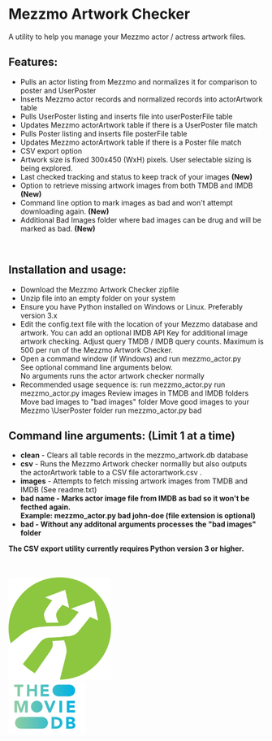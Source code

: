 # Mezzmo Artwork Checker
A utility to help you manage your Mezzmo actor / actress artwork files.  


## Features:

- Pulls an actor listing from Mezzmo and normalizes it for comparison to poster and UserPoster
- Inserts Mezzmo actor records and normalized records into actorArtwork table
- Pulls UserPoster listing and inserts file into userPosterFile table
- Updates Mezzmo actorArtwork table if there is a UserPoster file match
- Pulls Poster listing and inserts file posterFile table
- Updates Mezzmo actorArtwork table if there is a Poster file match
- CSV export option
- Artwork size is fixed 300x450 (WxH) pixels.  User selectable sizing is being explored.
- Last checked tracking and status to keep track of your images  <b>(New)</b>
- Option to retrieve missing artwork images from both TMDB and IMDB  <b>(New)</b>
- Command line option to mark images as bad and won't attempt downloading again.  <b>(New)</b>
- Additional Bad Images folder where bad images can be drug and will be marked as bad. <b>(New)</b>   
<br/>

## Installation and usage:

-  Download the Mezzmo Artwork Checker zipfile
-  Unzip file into an empty folder on your system
-  Ensure you have Python installed on Windows or Linux.  Preferably version 3.x 
-  Edit the config.text file with the location of your Mezzmo
   database and artwork.  You can add an optional IMDB API Key
   for additional image artwork checking.  Adjust query TMDB / IMDB 
   query counts.  Maximum is 500 per run of the Mezzmo Artwork Checker.
-  Open a command window (if Windows) and run mezzmo_actor.py<br/>
   See optional command line arguments below.    
   No arguments runs the actor artwork checker normally<br/>
-  Recommended usage sequence is:
   run mezzmo_actor.py
   run mezzmo_actor.py images
   Review images in TMDB and IMDB folders
   Move bad images to "bad images" folder
   Move good images to your Mezzmo \UserPoster folder
   run mezzmo_actor.py bad 


## Command line arguments:  (Limit 1 at a time)

- <b>clean</b>	-  Clears all table records in the mezzmo_artwork.db database
- <b>csv</b>    -  Runs the Mezzmo Artwork checker normallly but also outputs<br/> 
         the actorArtwork table to a CSV file actorartwork.csv  .
- <b>images</b> -  Attempts to fetch missing artwork images from TMDB and IMDB  (See readme.txt)
- <b>bad name <b>  -  Marks actor image file from IMDB as bad so it won't be fecthed again. </br>
         Example:   mezzmo_actor.py bad john-doe (file extension is optional)
- <b>bad</b>    -  Without any additonal arguments processes the "bad images" folder
            
         
 The CSV export utility currently requires Python version 3 or higher.<br/><br/>

           
<br/><img src="icon.png" width="40%">   <br/><img src="tmdb.jpg" width="30%">

